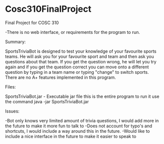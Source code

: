 Cosc310FinalProject
===================

Final Project for COSC 310

-There is no web interface, or requirements for the program to run.

Summary:

SportsTriviaBot is designed to test your knowledge of your favourite sports teams. 
He will ask you for your favourite sport and team and then ask you questions about that team.
If you get the question wrong, he will let you try again and if you get the question correct
you can move onto a different question by typing in a team name or typing "change" to switch sports.
There are no A+ features implemented in this program.

Files:

SportsTriviaBot.jar - Executable jar file this is the entire program
to run it use the command java -jar SportsTriviaBot.jar

Issues:

-Bot only knows very limited amount of trivia questions, I would add more in the future to make it more fun to talk to
-Does not account for typo's and shortcuts, I would include a way around this in the future.
-Would like to include a nice interface in the future to make it easier to speak to